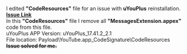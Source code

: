 I edited <b>"CodeResources"</b> file for an issue with <b>uYouPlus</b> reinstallation. <b> [Issue Link](https://github.com/qnblackcat/uYouPlus/issues/360#issuecomment-1214204795)</b><br>
In this <b>"CodeResources"</b> file I remove all <b>"MessagesExtension.appex"</b> code from this file.<br>
uYouPlus APP Version: uYouPlus_17.41.2_2.1<br>
File location: Payload\YouTube.app\_CodeSignature\CodeResources
<br><s><b>Issue solved for me.</b></s>
